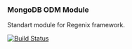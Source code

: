 ### MongoDB ODM Module

Standart module for Regenix framework.

[![Build Status](https://travis-ci.org/dim-s/regenix-mongodb.png?branch=ver0.5)](https://travis-ci.org/dim-s/regenix-mongodb)
